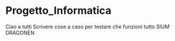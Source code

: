 # Progetto_Informatica
Ciao a tutti
Scrivere cose a caso per testare che funzioni tutto
SIUM
DRAGONEN
